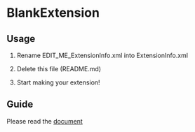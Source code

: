# BlankExtension

## Usage

1. Rename EDIT_ME_ExtensionInfo.xml into ExtensionInfo.xml

2. Delete this file (README.md)

3. Start making your extension!

## Guide

Please read the [document](https://docs.hacknet-bar.cn/extension)

   
